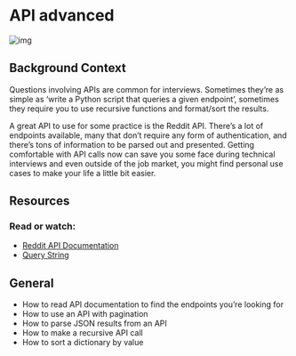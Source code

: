 # API advanced
![img](https://s3.amazonaws.com/intranet-projects-files/holbertonschool-sysadmin_devops/314/WIxXad8.png)

## Background Context
Questions involving APIs are common for interviews. Sometimes they’re as simple as ‘write a Python script that queries a given endpoint’, sometimes they require you to use recursive functions and format/sort the results.

A great API to use for some practice is the Reddit API. There’s a lot of endpoints available, many that don’t require any form of authentication, and there’s tons of information to be parsed out and presented. Getting comfortable with API calls now can save you some face during technical interviews and even outside of the job market, you might find personal use cases to make your life a little bit easier.

## Resources
### Read or watch:
- [Reddit API Documentation](https://www.reddit.com/dev/api/)
- [Query String](https://en.wikipedia.org/wiki/Query_string)

## General
- How to read API documentation to find the endpoints you’re looking for
- How to use an API with pagination
- How to parse JSON results from an API
- How to make a recursive API call
- How to sort a dictionary by value

